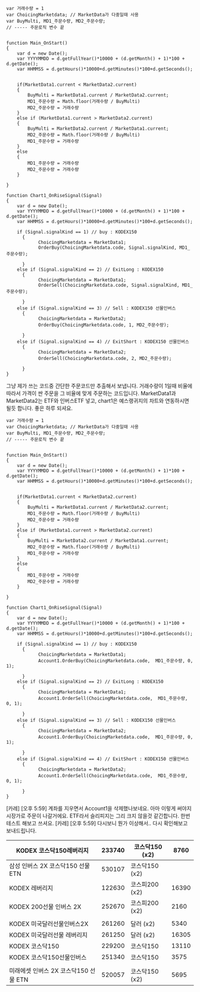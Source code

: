 










```
var 거래수량 = 1
var ChoicingMarketdata; // MarketData가 다중일때 사용
var BuyMulti, MD1_주문수량, MD2_주문수량;
// ----- 주문로직 변수 끝


function Main_OnStart()   
{ 
	var d = new Date();
	var YYYYMMDD = d.getFullYear()*10000 + (d.getMonth() + 1)*100 + d.getDate();
	var HHMMSS = d.getHours()*10000+d.getMinutes()*100+d.getSeconds();


	if(MarketData1.current < MarketData2.current)
	{
		BuyMulti = MarketData1.current / MarketData2.current;
		MD1_주문수량 = Math.floor(거래수량 / BuyMulti)
		MD2_주문수량 = 거래수량
	}
	else if (MarketData1.current > MarketData2.current)
	{
		BuyMulti = MarketData2.current / MarketData1.current;
		MD2_주문수량 = Math.floor(거래수량 / BuyMulti)
		MD1_주문수량 = 거래수량			
	}
	else
	{
		MD1_주문수량 = 거래수량
		MD2_주문수량 = 거래수량
	}

}  

function Chart1_OnRiseSignal(Signal)
{
	var d = new Date();
	var YYYYMMDD = d.getFullYear()*10000 + (d.getMonth() + 1)*100 + d.getDate();
	var HHMMSS = d.getHours()*10000+d.getMinutes()*100+d.getSeconds();

    if (Signal.signalKind == 1) // buy : KODEX150
      {
	  		ChoicingMarketdata = MarketData1;
			OrderBuy(ChoicingMarketdata.code, Signal.signalKind, MD1_주문수량);

      }
    else if (Signal.signalKind == 2) // ExitLong : KODEX150
      {
			ChoicingMarketdata = MarketData1;
			OrderSell(ChoicingMarketdata.code, Signal.signalKind, MD1_주문수량);
		
      }
    else if (Signal.signalKind == 3) // Sell : KODEX150 선물인버스
      {
	  		ChoicingMarketdata = MarketData2;
			OrderBuy(ChoicingMarketdata.code, 1, MD2_주문수량);

      }
    else if (Signal.signalKind == 4) // ExitShort : KODEX150 선물인버스
      {
			ChoicingMarketdata = MarketData2;
			OrderSell(ChoicingMarketdata.code, 2, MD2_주문수량);

      }
}

```


그냥 제가 쓰는 코드중 간단한 주문코드만 추출해서 보냅니다. 거래수량이 1일때 비율에 따라서 가격이 싼 주문을 그 비율에 맞게 주문하는 코드입니다. MarketData1과 MarketData2는 ETF와 인버스ETF 넣고, chart1은 예스랭귀지의 차트와 연동하시면 될듯 합니다. 좋은 하루 되셔요.



```
var 거래수량 = 1
var ChoicingMarketdata; // MarketData가 다중일때 사용
var BuyMulti, MD1_주문수량, MD2_주문수량;
// ----- 주문로직 변수 끝


function Main_OnStart()   
{ 
	var d = new Date();
	var YYYYMMDD = d.getFullYear()*10000 + (d.getMonth() + 1)*100 + d.getDate();
	var HHMMSS = d.getHours()*10000+d.getMinutes()*100+d.getSeconds();


	if(MarketData1.current < MarketData2.current)
	{
		BuyMulti = MarketData1.current / MarketData2.current;
		MD1_주문수량 = Math.floor(거래수량 / BuyMulti)
		MD2_주문수량 = 거래수량
	}
	else if (MarketData1.current > MarketData2.current)
	{
		BuyMulti = MarketData2.current / MarketData1.current;
		MD2_주문수량 = Math.floor(거래수량 / BuyMulti)
		MD1_주문수량 = 거래수량			
	}
	else
	{
		MD1_주문수량 = 거래수량
		MD2_주문수량 = 거래수량
	}

}  

function Chart1_OnRiseSignal(Signal)
{
	var d = new Date();
	var YYYYMMDD = d.getFullYear()*10000 + (d.getMonth() + 1)*100 + d.getDate();
	var HHMMSS = d.getHours()*10000+d.getMinutes()*100+d.getSeconds();

    if (Signal.signalKind == 1) // buy : KODEX150
      {
	  		ChoicingMarketdata = MarketData1;
			Account1.OrderBuy(ChoicingMarketdata.code,  MD1_주문수량, 0, 1);

      }
    else if (Signal.signalKind == 2) // ExitLong : KODEX150
      {
			ChoicingMarketdata = MarketData1;
			Account1.OrderSell(ChoicingMarketdata.code,  MD1_주문수량, 0, 1);
		
      }
    else if (Signal.signalKind == 3) // Sell : KODEX150 선물인버스
      {
	  		ChoicingMarketdata = MarketData2;
			Account1.OrderBuy(ChoicingMarketdata.code,  MD1_주문수량, 0, 1);

      }
    else if (Signal.signalKind == 4) // ExitShort : KODEX150 선물인버스
      {
			ChoicingMarketdata = MarketData2;
			Account1.OrderSell(ChoicingMarketdata.code,  MD1_주문수량, 0, 1);

      }
}
```


[카레] [오후 5:59] 계좌를 지우면서 Account1을 삭제했나보네요. 아마 이렇게 써야지 시장가로 주문이 나갈거에요. ETF라서 슬리피지는 그리 크지 않을것 같긴합니다. 한번 테스트 해보고 쓰셔요.
[카레] [오후 5:59] 다시보니 뭔가 이상해서.. 다시 확인해보고 보내드립니다.






| KODEX 코스닥150레버리지          | 233740 | 코스닥150 (x2) | 8760  |
| ------------------------- | ------ | ----------- | ----- |
| 삼성 인버스 2X 코스닥150 선물 ETN   | 530107 | 코스닥150 (x2) |       |
| KODEX 레버리지                | 122630 | 코스피200 (x2) | 16390 |
| KODEX 200선물 인버스 2X        | 252670 | 코스피200 (x2) | 2160  |
|                           |        |             |       |
| KODEX 미국달러선물인버스2X         | 261260 | 달러 (x2)     | 5340  |
| KODEX 미국달러선물 레버리지         | 261250 | 달러 (x2)     | 16305 |
| KODEX 코스닥150              | 229200 | 코스닥150      | 13110 |
| KODEX 코스닥150선물인버스         | 251340 | 코스닥150      | 3575  |
|                           |        |             |       |
| 미래에셋 인버스 2X 코스닥150 선물 ETN | 520057 | 코스닥150 (x2) | 5695  |













